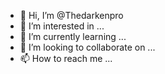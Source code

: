 - 👋 Hi, I’m @Thedarkenpro
- 👀 I’m interested in ...
- 🌱 I’m currently learning ...
- 💞️ I’m looking to collaborate on ...
- 📫 How to reach me ...

<!---
Thedarkenpro/Thedarkenpro is a ✨ special ✨ repository because its `README.md` (this file) appears on your GitHub profile.
You can click the Preview link to take a look at your changes.
--->
